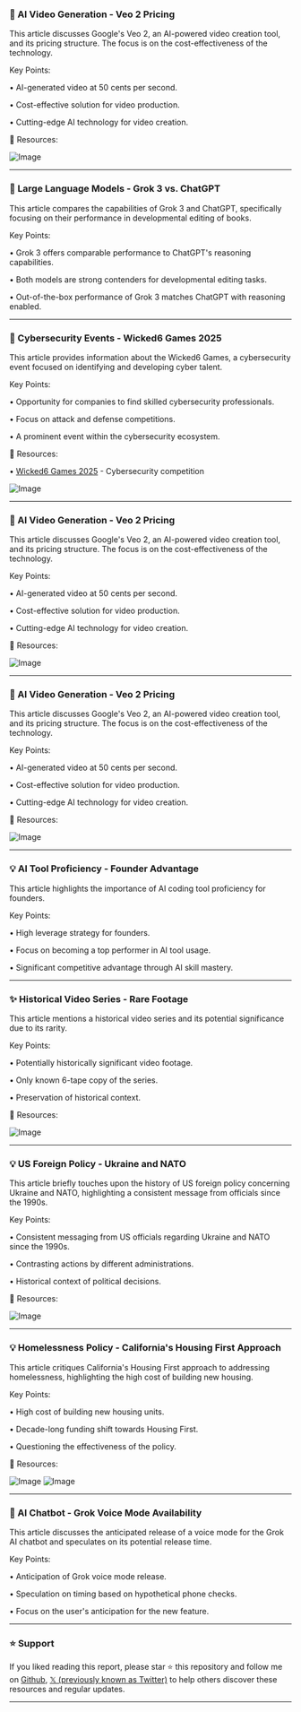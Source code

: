 ### 🤖 AI Video Generation - Veo 2 Pricing

This article discusses Google's Veo 2, an AI-powered video creation tool, and its pricing structure.  The focus is on the cost-effectiveness of the technology.

Key Points:

• AI-generated video at 50 cents per second.


•  Cost-effective solution for video production.


•  Cutting-edge AI technology for video creation.


🔗 Resources:

![Image](https://pbs.twimg.com/media/GkjIeymWIAEucdT?format=png&name=small)


---

### 🤖 Large Language Models - Grok 3 vs. ChatGPT

This article compares the capabilities of Grok 3 and ChatGPT, specifically focusing on their performance in developmental editing of books.

Key Points:

• Grok 3 offers comparable performance to ChatGPT's reasoning capabilities.


•  Both models are strong contenders for developmental editing tasks.


• Out-of-the-box performance of Grok 3 matches ChatGPT with reasoning enabled.


---

### 🚀 Cybersecurity Events - Wicked6 Games 2025

This article provides information about the Wicked6 Games, a cybersecurity event focused on identifying and developing cyber talent.

Key Points:

•  Opportunity for companies to find skilled cybersecurity professionals.


•  Focus on attack and defense competitions.


•  A prominent event within the cybersecurity ecosystem.


🔗 Resources:

• [Wicked6 Games 2025](https://wicked6.com/2025-games) - Cybersecurity competition


![Image](https://pbs.twimg.com/media/GkP4aL2WgAAzMMc?format=jpg&name=small)


---

### 🤖 AI Video Generation - Veo 2 Pricing

This article discusses Google's Veo 2, an AI-powered video creation tool, and its pricing structure.  The focus is on the cost-effectiveness of the technology.

Key Points:

• AI-generated video at 50 cents per second.


• Cost-effective solution for video production.


• Cutting-edge AI technology for video creation.


🔗 Resources:

![Image](https://pbs.twimg.com/media/GkjIeymWIAEucdT?format=png&name=small)


---

### 🤖 AI Video Generation - Veo 2 Pricing

This article discusses Google's Veo 2, an AI-powered video creation tool, and its pricing structure.  The focus is on the cost-effectiveness of the technology.

Key Points:

• AI-generated video at 50 cents per second.


• Cost-effective solution for video production.


• Cutting-edge AI technology for video creation.


🔗 Resources:

![Image](https://pbs.twimg.com/media/GkjIeymWIAEucdT?format=png&name=small)


---

### 💡 AI Tool Proficiency - Founder Advantage

This article highlights the importance of AI coding tool proficiency for founders.

Key Points:

•  High leverage strategy for founders.


• Focus on becoming a top performer in AI tool usage.


•  Significant competitive advantage through AI skill mastery.



---

### ✨ Historical Video Series -  Rare Footage

This article mentions a historical video series and its potential significance due to its rarity.

Key Points:

•  Potentially historically significant video footage.


•  Only known 6-tape copy of the series.


•  Preservation of historical context.


🔗 Resources:

![Image](https://pbs.twimg.com/media/Gkgv9ZIXUAATX1A?format=jpg&name=small)


---

### 💡 US Foreign Policy - Ukraine and NATO

This article briefly touches upon the history of US foreign policy concerning Ukraine and NATO, highlighting a consistent message from officials since the 1990s.

Key Points:

•  Consistent messaging from US officials regarding Ukraine and NATO since the 1990s.


•  Contrasting actions by different administrations.


•  Historical context of political decisions.


🔗 Resources:

![Image](https://pbs.twimg.com/amplify_video_thumb/1893666652983595008/img/Au0-pydZZq1Ig7W6.jpg)


---

### 💡  Homelessness Policy - California's Housing First Approach

This article critiques California's Housing First approach to addressing homelessness, highlighting the high cost of building new housing.

Key Points:

•  High cost of building new housing units.


•  Decade-long funding shift towards Housing First.


•  Questioning the effectiveness of the policy.


🔗 Resources:

![Image](https://pbs.twimg.com/media/GkfGHA4aAAAqFVg?format=jpg&name=small)
![Image](https://pbs.twimg.com/media/GkfGHGDXUAA9FaV?format=jpg&name=small)


---

### 🤖 AI Chatbot - Grok Voice Mode Availability

This article discusses the anticipated release of a voice mode for the Grok AI chatbot and speculates on its potential release time.

Key Points:

•  Anticipation of Grok voice mode release.


•  Speculation on timing based on hypothetical phone checks.


•  Focus on the user's anticipation for the new feature.


---

### ⭐️ Support

If you liked reading this report, please star ⭐️ this repository and follow me on [Github](https://github.com/Drix10), [𝕏 (previously known as Twitter)](https://x.com/DRIX_10_) to help others discover these resources and regular updates.

---